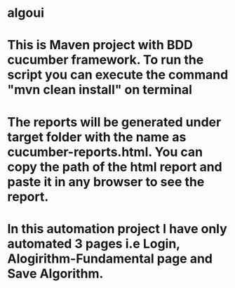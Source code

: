# algoui
# This is Maven project with BDD cucumber framework. To run the script you can execute the command "mvn clean install" on terminal
# The reports will be generated under target folder with the name as cucumber-reports.html. You can copy the path of the html report and paste it in any browser to see the report.
# In this automation project I have only automated 3 pages i.e Login, Alogirithm-Fundamental page and Save Algorithm. 
